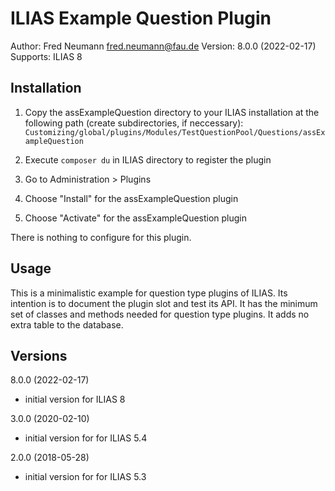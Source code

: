 ILIAS Example Question Plugin
=============================

Author:   Fred Neumann <fred.neumann@fau.de>
Version:  8.0.0 (2022-02-17)
Supports: ILIAS 8

Installation
------------

1. Copy the assExampleQuestion directory to your ILIAS installation at the following path 
(create subdirectories, if neccessary):
`Customizing/global/plugins/Modules/TestQuestionPool/Questions/assExampleQuestion`

2. Execute `composer du` in ILIAS directory to register the plugin

3. Go to Administration > Plugins

4. Choose "Install" for the assExampleQuestion plugin
5. Choose "Activate" for the assExampleQuestion plugin

There is nothing to configure for this plugin.

Usage
-----

This is a minimalistic example for question type plugins of ILIAS. 
Its intention is to document the plugin slot and test its API.
It has the minimum set of classes and methods needed for question type plugins.
It adds no extra table to the database.

Versions
--------
8.0.0 (2022-02-17)
- initial version for ILIAS 8

3.0.0 (2020-02-10)
- initial version for for ILIAS 5.4

2.0.0 (2018-05-28)
- initial version for for ILIAS 5.3
